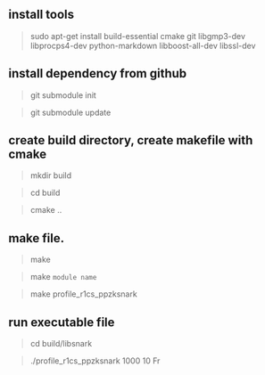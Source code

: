 ## install tools

> sudo apt-get install build-essential cmake git libgmp3-dev libprocps4-dev python-markdown libboost-all-dev libssl-dev

## install dependency from github

> git submodule init

> git submodule update

## create build directory, create makefile with cmake

> mkdir build

> cd build

> cmake ..

## make file.

> make

> make `module name`

> make profile_r1cs_ppzksnark


## run executable file

> cd build/libsnark

> ./profile_r1cs_ppzksnark 1000 10 Fr
